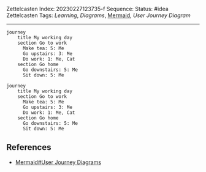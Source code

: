 Zettelcasten Index: 20230227123735-f
Sequence:
Status: #idea
Zettelcasten Tags: *Learning*, *Diagrams*, [Mermaid](../references/Mermaid.md), *User Journey Diagram*

---

````
journey
    title My working day
    section Go to work
      Make tea: 5: Me
      Go upstairs: 3: Me
      Do work: 1: Me, Cat
    section Go home
      Go downstairs: 5: Me
      Sit down: 5: Me
````

````mermaid
journey
    title My working day
    section Go to work
      Make tea: 5: Me
      Go upstairs: 3: Me
      Do work: 1: Me, Cat
    section Go home
      Go downstairs: 5: Me
      Sit down: 5: Me
````

## References

* [Mermaid#User Journey Diagrams](../references/Mermaid.md)
